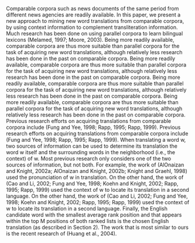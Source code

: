 Comparable corpora such as news documents of the same period from different news agencies are readily available.
In this paper, we present a new approach to mining new word translations from comparable corpora, by using context information to complement transliteration information.
Much research has been done on using parallel corpora to learn bilingual lexicons (Melamed, 1997; Moore, 2003).
Being more readily available, comparable corpora are thus more suitable than parallel corpora for the task of acquiring new word translations, although relatively less research has been done in the past on comparable corpora.
Being more readily available, comparable corpora are thus more suitable than parallel corpora for the task of acquiring new word translations, although relatively less research has been done in the past on comparable corpora.
Being more readily available, comparable corpora are thus more suitable than parallel corpora for the task of acquiring new word translations, although relatively less research has been done in the past on comparable corpora.
Being more readily available, comparable corpora are thus more suitable than parallel corpora for the task of acquiring new word translations, although relatively less research has been done in the past on comparable corpora.
Previous research efforts on acquiring translations from comparable corpora include (Fung and Yee, 1998; Rapp, 1995; Rapp, 1999).
Previous research efforts on acquiring translations from comparable corpora include (Fung and Yee, 1998; Rapp, 1995; Rapp, 1999).
When translating a word w, two sources of information can be used to determine its translation the word w itself and the surrounding words in the neighborhood (i.e., the context) of w. Most previous research only considers one of the two sources of information, but not both.
For example, the work of (AlOnaizan and Knight, 2002a; AlOnaizan and Knight, 2002b; Knight and Graehl, 1998) used the pronunciation of w in translation.
On the other hand, the work of (Cao and Li, 2002; Fung and Yee, 1998; Koehn and Knight, 2002; Rapp, 1995; Rapp, 1999) used the context of w to locate its translation in a second language.
On the other hand, the work of (Cao and Li, 2002; Fung and Yee, 1998; Koehn and Knight, 2002; Rapp, 1995; Rapp, 1999) used the context of w to locate its translation in a second language.
Finally, the English candidate word with the smallest average rank position and that appears within the top M positions of both ranked lists is the chosen English translation (as described in Section 2).
The work that is most similar to ours is the recent research of (Huang et al., 2004).